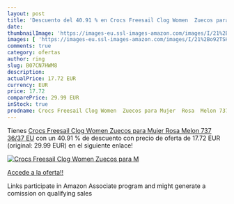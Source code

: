 ```yaml
---
layout: post
title: 'Descuento del 40.91 % en Crocs Freesail Clog Women  Zuecos para M'
date: 
thumbnailImage: 'https://images-eu.ssl-images-amazon.com/images/I/21%2Bo92TSHuL._SL200_.jpg'
images: [ 'https://images-eu.ssl-images-amazon.com/images/I/21%2Bo92TSHuL._SL200_.jpg' ]
comments: true
category: ofertas
author: ring
slug: B07CN7HWM8
description:
actualPrice: 17.72 EUR
currency: EUR
price: 17.72
comparePrice: 29.99 EUR
inStock: true
prodname: Crocs Freesail Clog Women  Zuecos para Mujer  Rosa  Melon 737   36/37 EU
---
```


Tienes [Crocs Freesail Clog Women  Zuecos para Mujer  Rosa  Melon 737   36/37 EU](https://www.amazon.es/dp/B07CN7HWM8/?tag=tolees-21) con un 40.91 % de descuento con precio de oferta de 17.72 EUR (original: 29.99 EUR) en el siguiente enlace!

[![Crocs Freesail Clog Women  Zuecos para M](https://images-eu.ssl-images-amazon.com/images/I/21%2Bo92TSHuL._SL200_.jpg)](https://www.amazon.es/dp/B07CN7HWM8/?tag=tolees-21)

[Accede a la oferta!!](https://www.amazon.es/dp/B07CN7HWM8/?tag=tolees-21)

Links participate in Amazon Associate program and might generate a comission on qualifying sales


